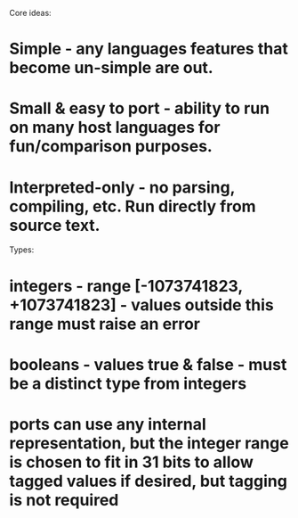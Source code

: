 
Core ideas:
# Simple - any languages features that become un-simple are out.
# Small & easy to port - ability to run on many host languages for fun/comparison purposes.
# Interpreted-only - no parsing, compiling, etc. Run directly from source text.

Types:
# integers - range [-1073741823, +1073741823] - values outside this range must raise an error
# booleans - values true & false - must be a distinct type from integers
# ports can use any internal representation, but the integer range is chosen to fit in 31 bits to allow tagged values if desired, but tagging is not required


